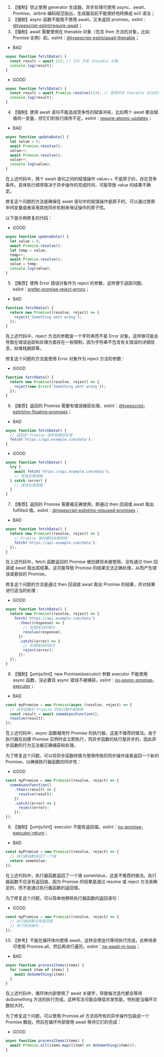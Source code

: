 1. 【强制】禁止使用 generator 生成器，异步处理可使用 async、await、Promise。airbnb 编码规范指出，生成器目前不能很好地转换成 es5 语法；
2. 【强制】async 函数不能既不使用 await，又未返回 promise。eslint：[@typescript-eslint/require-await](https://typescript-eslint.io/rules/require-await)；
3. 【强制】await 需要使用在 thenable 对象（包含 then 方法的对象，比如 Promise 实例）前。eslint：[@typescript-eslint/await-thenable](https://typescript-eslint.io/rules/await-thenable)；

- <Badge type="error">BAD</Badge>

```jsx | pure
async function fetchData() {
  const result = await 123; // 123 不是 thenable 对象
  console.log(result);
}
```

- <Badge type="success">GOOD</Badge>

```jsx | pure
async function fetchData() {
  const result = await Promise.resolve(123); // 使用符合 thenable 协议的对象
  console.log(result);
}
```

4. 【强制】使用 await 语句不能造成竞争性的赋值冲突，比如两个 await 都会赋值同一变量，但它们的执行顺序不定。eslint：[require-atomic-updates](https://eslint.org/docs/latest/rules/require-atomic-updates)；

- <Badge type="error">BAD</Badge>

```jsx | pure
async function updateData() {
  let value = 0;
  await Promise.resolve();
  value++;
  await Promise.resolve();
  value++;
  console.log(value);
}
```

在上述代码中，两个 await 语句之间的赋值操作 value++ 不是原子的，存在竞争条件。具体执行顺序取决于异步操作的完成时间，可能导致 value 的结果不确定。

修复这个问题的方法是确保在 await 语句中的赋值操作是原子的，可以通过使用中间变量或者采用其他同步机制来保证操作的原子性。

以下是示例修复的代码：

- <Badge type="success">GOOD</Badge>

```jsx | pure
async function updateData() {
  let value = 0;
  await Promise.resolve();
  let temp = value;
  temp++;
  await Promise.resolve();
  value = temp;
  console.log(value);
}
```

5. 【推荐】使用 Error 错误对象作为 reject 的参数，这样便于追踪问题。eslint：[prefer-promise-reject-errors](https://eslint.org/docs/latest/rules/prefer-promise-reject-errors)；

- <Badge type="error">BAD</Badge>

```jsx | pure
function fetchData() {
  return new Promise((resolve, reject) => {
    reject('Something went wrong');
  });
}
```

在上述代码中，reject 方法的参数是一个字符串而不是 Error 对象。这样做可能会导致在错误追踪和处理方面存在一些限制，因为字符串不包含有关错误的详细信息，如堆栈跟踪等。

修复这个问题的方法是使用 Error 对象作为 reject 方法的参数：

- <Badge type="success">GOOD</Badge>

```jsx | pure
function fetchData() {
  return new Promise((resolve, reject) => {
    reject(new Error('Something went wrong'));
  });
}
```

6. 【推荐】返回的 Promise 需要有错误捕获处理。eslint：[@typescript-eslint/no-floating-promises](https://typescript-eslint.io/rules/no-floating-promises)；

- <Badge type="error">BAD</Badge>

```jsx | pure
async function fetchData() {
  // 返回的 Promise 没有被捕获处理
  fetch('https://api.example.com/data');
}
```

- <Badge type="success">GOOD</Badge>

```jsx | pure
async function fetchData() {
  try {
    await fetch('https://api.example.com/data');
    // 其他处理逻辑
  } catch (error) {
    // 错误处理逻辑
  }
}
```

7. 【推荐】返回的 Promise 需要被正确使用，即通过 then 回调或 await 取出 fulfilled 值。eslint：[@typescript-eslint/no-misused-promises](https://typescript-eslint.io/rules/no-misused-promises)；

- <Badge type="error">BAD</Badge>

```jsx | pure
async function fetchData() {
  return new Promise((resolve, reject) => {
    // Promise 被创建但未被使用
    fetch('https://api.example.com/data');
  });
}
```

在上述代码中，fetch 函数返回的 Promise 被创建但未被使用，没有通过 then 回调或 await 取出其结果。这可能导致 Promise 的结果无法正确处理，从而产生错误或悬挂的 Promise。

修复这个问题的方法是通过 then 回调或 await 取出 Promise 的结果，并对结果进行适当的处理：

- <Badge type="success">GOOD</Badge>

```jsx | pure
async function fetchData() {
  return new Promise((resolve, reject) => {
    fetch('https://api.example.com/data')
      .then((response) => {
        // 处理成功的情况
        resolve(response);
      })
      .catch((error) => {
        // 处理错误的情况
        reject(error);
      });
  });
}
```

8. 【强制】【umijs/lint】new Promise(executor) 参数 executor 不能使用 async 函数，没必要且 async 错误不被捕获。eslint：[no-async-promise-executor](https://eslint.org/docs/latest/rules/no-async-promise-executor)；

- <Badge type="error">BAD</Badge>

```jsx | pure
const myPromise = new Promise(async (resolve, reject) => {
  // 异步函数在 Promise 的执行器中被使用
  const result = await someAsyncFunction();
  resolve(result);
});
```

在上述代码中，async 函数被用作 Promise 的执行器，这是不推荐的做法。由于执行器在创建 Promise 实例时会立即执行，而异步函数的执行是异步的，因此异步函数的行为无法被正确捕获和处理。

为了修复这个问题，可以将异步函数转换为使用传统的同步操作或者返回一个新的 Promise，以确保执行器函数的同步性：

- <Badge type="success">GOOD</Badge>

```jsx | pure
const myPromise = new Promise((resolve, reject) => {
  someAsyncFunction()
    .then((result) => {
      resolve(result);
    })
    .catch((error) => {
      reject(error);
    });
});
```

9. 【强制】【umijs/lint】executor 不能有返回值。eslint：[no-promise-executor-return](https://eslint.org/docs/latest/rules/no-promise-executor-return)；

- <Badge type="error">BAD</Badge>

```jsx | pure
const myPromise = new Promise((resolve, reject) => {
  // 执行器函数返回了一个值
  return someValue;
});
```

在上述代码中，执行器函数返回了一个值 someValue，这是不推荐的做法。执行器函数不应该有返回值，因为 Promise 的结果是通过 resolve 或 reject 方法来确定的，而不是通过执行器函数的返回值。

为了修复这个问题，可以简单地移除执行器函数的返回语句：

- <Badge type="success">GOOD</Badge>

```jsx | pure
const myPromise = new Promise((resolve, reject) => {
  // 执行器函数没有返回值
  // 执行其他操作...
});
```

10. 【参考】不能在循环体内使用 await，这样会使迭代等待执行完成，此种场景可使用 Promise.all，然后再进行遍历。eslint：[no-await-in-loop](https://eslint.org/docs/latest/rules/no-await-in-loop)；

- <Badge type="error">BAD</Badge>

```jsx | pure
async function processItems(items) {
  for (const item of items) {
    await doSomething(item);
  }
}
```

在上述代码中，循环体内部使用了 await 关键字，导致每次迭代都会等待 doSomething 方法的执行完成。这种写法可能会降低并发性能，特别是当循环次数较大时。

为了修复这个问题，可以使用 Promise.all 方法将所有的异步操作包装成一个 Promise 数组，然后在循环外部使用 await 等待它们的完成：

- <Badge type="success">GOOD</Badge>

```jsx | pure
async function processItems(items) {
  await Promise.all(items.map((item) => doSomething(item)));
}
```
